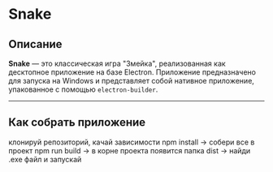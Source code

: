 # Snake

## Описание

**Snake** — это классическая игра "Змейка", реализованная как десктопное приложение на базе Electron. Приложение предназначено для запуска на Windows и представляет собой нативное приложение, упакованное с помощью `electron-builder`.

---

## Как собрать приложение

клонируй репозиторий, качай зависимости npm install -> собери все в проект npm run build -> в корне проекта появится папка dist -> найди .exe файл и запускай

